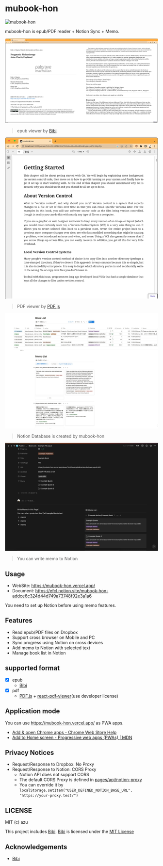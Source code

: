 # mubook-hon

[![mubook-hon](https://mubook-hon.vercel.app/icons/icon-256x256.png)](https://mubook-hon.vercel.app)

mubook-hon is epub/PDF reader + Notion Sync + Memo.

![viewer: Ruth A. Shapiro, Manisha Mirchandani and Heesu Jang Pragmatic Philanthropy Asian Charity Explained - CC BY](docs/epub.png)

> epub viewer by [Bibi](https://bibi.epub.link/)

![viewer: Pro Git book - CC BY-NC-SA 3.0](docs/pdf.png)

> PDF viewer by [PDF.js](https://mozilla.github.io/pdf.js/)

![notion-database.png](docs/notion-database.png)

> Notion Database is created by mubook-hon

![Notion Book Page](docs/notion-book-page.png)

> You can write memo to Notion

## Usage

- WebSite: <https://mubook-hon.vercel.app/>
- Document: <https://efcl.notion.site/mubook-hon-addce6c324d44d749a73748f92e3a1a6>

You need to set up Notion before using memo features.

## Features

- Read epub/PDF files on Dropbox
- Support cross browser on Mobile and PC
- Sync progress using Notion on cross devices
- Add memo to Notion with selected text
- Manage book list in Notion

## supported format

- [x] epub
  - [Bibi](https://bibi.epub.link/)
- [x] pdf
  - [PDF.js](https://mozilla.github.io/pdf.js/) + [react-pdf-viewer](https://react-pdf-viewer.dev/)(use developer license)

## Application mode

You can use <https://mubook-hon.vercel.app/> as PWA apps.

- [Add & open Chrome apps - Chrome Web Store Help](https://support.google.com/chrome_webstore/answer/3060053?hl=en)
- [Add to Home screen - Progressive web apps (PWAs) | MDN](https://developer.mozilla.org/en-US/docs/Web/Progressive_web_apps/Add_to_home_screen)

## Privacy Notices

- Request/Response to Dropbox: No Proxy
- Request/Response to Notion: CORS Proxy
  - Notion API does not support CORS
  - The default CORS Proxy is defined in [pages/api/notion-proxy](pages/api/notion-proxy)
  - You can override it by `localStorage.setItem("USER_DEFINED_NOTION_BASE_URL", "https://your-proxy.test/")`

## LICENSE

MIT (c) azu

This project includes [Bibi](https://bibi.epub.link/).
[Bibi](https://bibi.epub.link/) is licensed under the [MIT License](https://github.com/satorumurmur/bibi/blob/master/LICENSE)

## Acknowledgements

- [Bibi](https://bibi.epub.link/)

